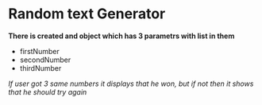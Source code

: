 # Random text Generator

**There is created and object which has 3 parametrs with list in them**

- firstNumber
- secondNumber
- thirdNumber

*If user got 3 same numbers it displays that he won, but if not then it shows that he should try again*
